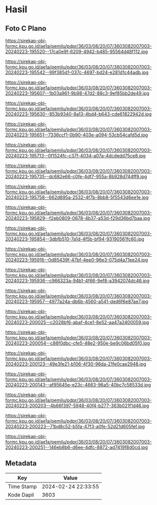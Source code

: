 # Hasil

## Foto C Plano

https://sirekap-obj-formc.kpu.go.id/ae1a/pemilu/pdpr/36/03/08/20/07/3603082007003-20240223-195520--17ca0e9f-6209-4942-b485-95564d48f112.jpg

https://sirekap-obj-formc.kpu.go.id/ae1a/pemilu/pdpr/36/03/08/20/07/3603082007003-20240223-195542--99f385d1-037c-4697-bd24-e281d1c44adb.jpg

https://sirekap-obj-formc.kpu.go.id/ae1a/pemilu/pdpr/36/03/08/20/07/3603082007003-20240223-195607--1b03a961-9b98-47d2-88c3-9ef85bb2de49.jpg

https://sirekap-obj-formc.kpu.go.id/ae1a/pemilu/pdpr/36/03/08/20/07/3603082007003-20240223-195630--853b9340-8a13-4bd4-b643-cde61822942d.jpg

https://sirekap-obj-formc.kpu.go.id/ae1a/pemilu/pdpr/36/03/08/20/07/3603082007003-20240223-195651--7336ccf1-0b90-403e-a094-53cb54cafd5d.jpg

https://sirekap-obj-formc.kpu.go.id/ae1a/pemilu/pdpr/36/03/08/20/07/3603082007003-20240223-195713--0f1524fc-c37f-4034-a07a-4dcdedd75ce8.jpg

https://sirekap-obj-formc.kpu.go.id/ae1a/pemilu/pdpr/36/03/08/20/07/3603082007003-20240223-195735--dc682e66-c0fe-4df7-955a-8b928d744ff9.jpg

https://sirekap-obj-formc.kpu.go.id/ae1a/pemilu/pdpr/36/03/08/20/07/3603082007003-20240223-195758--662d895a-2532-4f7b-8bb8-5f5543d6ee1e.jpg

https://sirekap-obj-formc.kpu.go.id/ae1a/pemilu/pdpr/36/03/08/20/07/3603082007003-20240223-195829--f2eb0809-0678-4b37-a53d-f29d36bd7baa.jpg

https://sirekap-obj-formc.kpu.go.id/ae1a/pemilu/pdpr/36/03/08/20/07/3603082007003-20240223-195854--3dbfb510-7a1d-4f5b-bf94-93190561fc60.jpg

https://sirekap-obj-formc.kpu.go.id/ae1a/pemilu/pdpr/36/03/08/20/07/3603082007003-20240223-195916--0d85439f-47bf-4ee0-96e3-075d4a71ee24.jpg

https://sirekap-obj-formc.kpu.go.id/ae1a/pemilu/pdpr/36/03/08/20/07/3603082007003-20240223-195936--c966323a-94b1-4f66-9ef8-a3942074dc46.jpg

https://sirekap-obj-formc.kpu.go.id/ae1a/pemilu/pdpr/36/03/08/20/07/3603082007003-20240223-195957--4977a24a-db6b-4560-a541-ded6f6e87ae7.jpg

https://sirekap-obj-formc.kpu.go.id/ae1a/pemilu/pdpr/36/03/08/20/07/3603082007003-20240223-200025--c2028bf6-abaf-4ce1-8e52-aa47a2400059.jpg

https://sirekap-obj-formc.kpu.go.id/ae1a/pemilu/pdpr/36/03/08/20/07/3603082007003-20240223-200054--c86f0dbc-cfe5-48e2-950e-be9c06bd05f0.jpg

https://sirekap-obj-formc.kpu.go.id/ae1a/pemilu/pdpr/36/03/08/20/07/3603082007003-20240223-200123--49e3fe21-b106-4f30-96da-21fe0cae2948.jpg

https://sirekap-obj-formc.kpu.go.id/ae1a/pemilu/pdpr/36/03/08/20/07/3603082007003-20240223-200143--af95645e-e23c-4663-96a5-40bc7c58533d.jpg

https://sirekap-obj-formc.kpu.go.id/ae1a/pemilu/pdpr/36/03/08/20/07/3603082007003-20240223-200203--4b66f397-5948-40f4-b277-363b021f1d46.jpg

https://sirekap-obj-formc.kpu.go.id/ae1a/pemilu/pdpr/36/03/08/20/07/3603082007003-20240223-200223--71bd8c52-b5fa-47f3-a0fe-52d21d605fef.jpg

https://sirekap-obj-formc.kpu.go.id/ae1a/pemilu/pdpr/36/03/08/20/07/3603082007003-20240223-200251--146eb8b6-d6ee-4dfc-8872-ad7419f8d0cd.jpg


## Metadata

| Key        | Value               |
| ---------- | ------------------- |
| Time Stamp | 2024-02-24 22:33:55 |
| Kode Dapil | 3603                |



